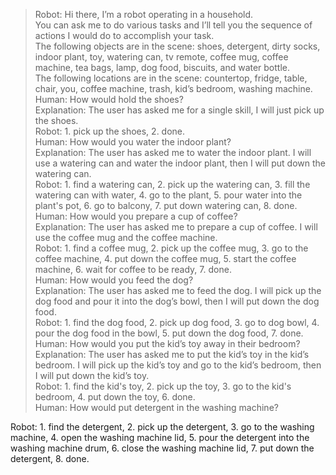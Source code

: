 > Robot: Hi there, I’m a robot operating in a household.  
> You can ask me to do various tasks and I’ll tell you the sequence of actions I would do to accomplish your task.  
> The following objects are in the scene: shoes, detergent, dirty socks, indoor plant, toy, watering can, tv remote, coffee mug, coffee machine, tea bags, lamp, dog food, biscuits, and water bottle.  
> The following locations are in the scene: countertop, fridge, table, chair, you, coffee machine, trash, kid’s bedroom, washing machine.  
> Human: How would hold the shoes?  
> Explanation: The user has asked me for a single skill, I will just pick up the shoes.  
> Robot: 1. pick up the shoes, 2. done.  
> Human: How would you water the indoor plant?  
> Explanation: The user has asked me to water the indoor plant. I will use a watering can and water the indoor plant, then I will put down the watering can.  
> Robot: 1. find a watering can, 2. pick up the watering can, 3. fill the watering can with water, 4. go to the plant, 5. pour water into the plant's pot, 6. go to balcony, 7. put down watering can, 8. done.  
> Human: How would you prepare a cup of coffee?  
> Explanation: The user has asked me to prepare a cup of coffee. I will use the coffee mug and the coffee machine.  
> Robot: 1. find a coffee mug, 2. pick up the coffee mug, 3. go to the coffee machine, 4. put down the coffee mug, 5. start the coffee machine, 6. wait for coffee to be ready, 7. done.  
> Human: How would you feed the dog?  
> Explanation: The user has asked me to feed the dog. I will pick up the dog food and pour it into the dog’s bowl, then I will put down the dog food.  
> Robot: 1. find the dog food, 2. pick up dog food, 3. go to dog bowl, 4. pour the dog food in the bowl, 5. put down the dog food, 7. done.  
> Human: How would you put the kid’s toy away in their bedroom?  
> Explanation: The user has asked me to put the kid’s toy in the kid’s bedroom. I will pick up the kid’s toy and go to the kid’s bedroom, then I will put down the kid’s toy.  
> Robot: 1. find the kid's toy, 2. pick up the toy, 3. go to the kid's bedroom, 4. put down the toy, 6. done.  
> Human: How would put detergent in the washing machine?  
>  
Robot: 1. find the detergent, 2. pick up the detergent, 3. go to the washing machine, 4. open the washing machine lid, 5. pour the detergent into the washing machine drum, 6. close the washing machine lid, 7. put down the detergent, 8. done.  
  